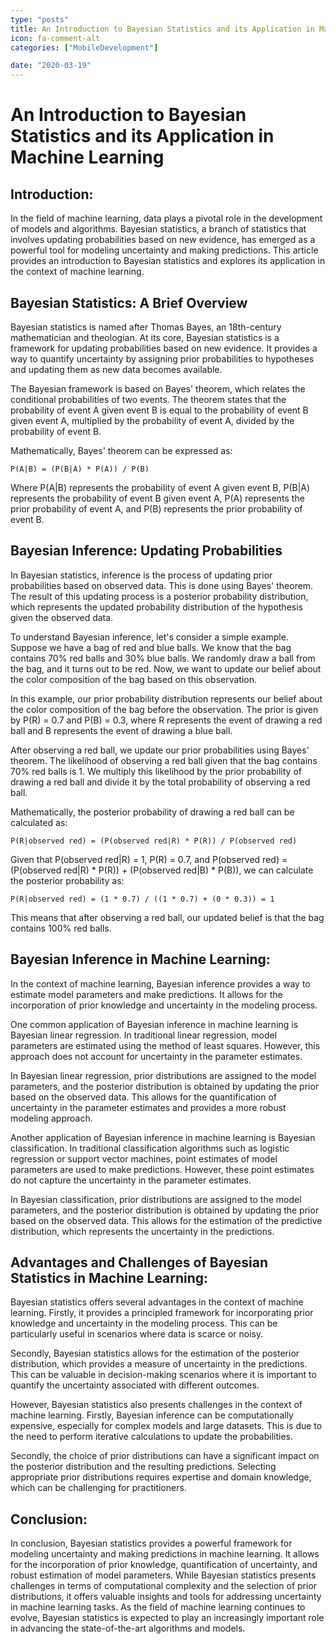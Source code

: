 ```yaml
---
type: "posts"
title: An Introduction to Bayesian Statistics and its Application in Machine Learning
icon: fa-comment-alt
categories: ["MobileDevelopment"]

date: "2020-03-19"
---
```




# An Introduction to Bayesian Statistics and its Application in Machine Learning

## Introduction:

In the field of machine learning, data plays a pivotal role in the development of models and algorithms. Bayesian statistics, a branch of statistics that involves updating probabilities based on new evidence, has emerged as a powerful tool for modeling uncertainty and making predictions. This article provides an introduction to Bayesian statistics and explores its application in the context of machine learning.

## Bayesian Statistics: A Brief Overview

Bayesian statistics is named after Thomas Bayes, an 18th-century mathematician and theologian. At its core, Bayesian statistics is a framework for updating probabilities based on new evidence. It provides a way to quantify uncertainty by assigning prior probabilities to hypotheses and updating them as new data becomes available.

The Bayesian framework is based on Bayes' theorem, which relates the conditional probabilities of two events. The theorem states that the probability of event A given event B is equal to the probability of event B given event A, multiplied by the probability of event A, divided by the probability of event B.

Mathematically, Bayes' theorem can be expressed as:

```
P(A|B) = (P(B|A) * P(A)) / P(B)
```

Where P(A|B) represents the probability of event A given event B, P(B|A) represents the probability of event B given event A, P(A) represents the prior probability of event A, and P(B) represents the prior probability of event B.

## Bayesian Inference: Updating Probabilities

In Bayesian statistics, inference is the process of updating prior probabilities based on observed data. This is done using Bayes' theorem. The result of this updating process is a posterior probability distribution, which represents the updated probability distribution of the hypothesis given the observed data.

To understand Bayesian inference, let's consider a simple example. Suppose we have a bag of red and blue balls. We know that the bag contains 70% red balls and 30% blue balls. We randomly draw a ball from the bag, and it turns out to be red. Now, we want to update our belief about the color composition of the bag based on this observation.

In this example, our prior probability distribution represents our belief about the color composition of the bag before the observation. The prior is given by P(R) = 0.7 and P(B) = 0.3, where R represents the event of drawing a red ball and B represents the event of drawing a blue ball.

After observing a red ball, we update our prior probabilities using Bayes' theorem. The likelihood of observing a red ball given that the bag contains 70% red balls is 1. We multiply this likelihood by the prior probability of drawing a red ball and divide it by the total probability of observing a red ball.

Mathematically, the posterior probability of drawing a red ball can be calculated as:

```
P(R|observed red) = (P(observed red|R) * P(R)) / P(observed red)
```

Given that P(observed red|R) = 1, P(R) = 0.7, and P(observed red) = (P(observed red|R) * P(R)) + (P(observed red|B) * P(B)), we can calculate the posterior probability as:

```
P(R|observed red) = (1 * 0.7) / ((1 * 0.7) + (0 * 0.3)) = 1
```

This means that after observing a red ball, our updated belief is that the bag contains 100% red balls.

## Bayesian Inference in Machine Learning:

In the context of machine learning, Bayesian inference provides a way to estimate model parameters and make predictions. It allows for the incorporation of prior knowledge and uncertainty in the modeling process.

One common application of Bayesian inference in machine learning is Bayesian linear regression. In traditional linear regression, model parameters are estimated using the method of least squares. However, this approach does not account for uncertainty in the parameter estimates.

In Bayesian linear regression, prior distributions are assigned to the model parameters, and the posterior distribution is obtained by updating the prior based on the observed data. This allows for the quantification of uncertainty in the parameter estimates and provides a more robust modeling approach.

Another application of Bayesian inference in machine learning is Bayesian classification. In traditional classification algorithms such as logistic regression or support vector machines, point estimates of model parameters are used to make predictions. However, these point estimates do not capture the uncertainty in the parameter estimates.

In Bayesian classification, prior distributions are assigned to the model parameters, and the posterior distribution is obtained by updating the prior based on the observed data. This allows for the estimation of the predictive distribution, which represents the uncertainty in the predictions.

## Advantages and Challenges of Bayesian Statistics in Machine Learning:

Bayesian statistics offers several advantages in the context of machine learning. Firstly, it provides a principled framework for incorporating prior knowledge and uncertainty in the modeling process. This can be particularly useful in scenarios where data is scarce or noisy.

Secondly, Bayesian statistics allows for the estimation of the posterior distribution, which provides a measure of uncertainty in the predictions. This can be valuable in decision-making scenarios where it is important to quantify the uncertainty associated with different outcomes.

However, Bayesian statistics also presents challenges in the context of machine learning. Firstly, Bayesian inference can be computationally expensive, especially for complex models and large datasets. This is due to the need to perform iterative calculations to update the probabilities.

Secondly, the choice of prior distributions can have a significant impact on the posterior distribution and the resulting predictions. Selecting appropriate prior distributions requires expertise and domain knowledge, which can be challenging for practitioners.

## Conclusion:

In conclusion, Bayesian statistics provides a powerful framework for modeling uncertainty and making predictions in machine learning. It allows for the incorporation of prior knowledge, quantification of uncertainty, and robust estimation of model parameters. While Bayesian statistics presents challenges in terms of computational complexity and the selection of prior distributions, it offers valuable insights and tools for addressing uncertainty in machine learning tasks. As the field of machine learning continues to evolve, Bayesian statistics is expected to play an increasingly important role in advancing the state-of-the-art algorithms and models.